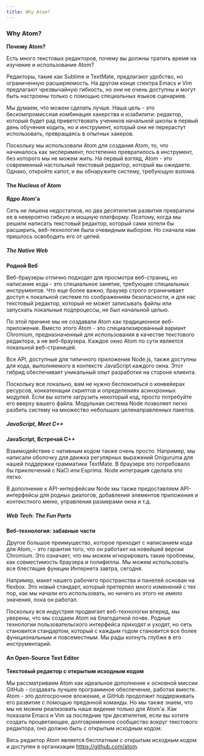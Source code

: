 ```yaml
---
title: Why Atom?
---
```

### Why Atom?
**Почему Atom?**

Есть много текстовых редакторов, почему вы должны тратить время на изучение и использование Atom?

Редакторы, такие как Sublime и TextMate, предлагают удобство, но ограниченную расширяемость. На другом конце спектра Emacs и Vim предлагают чрезвычайную гибкость, но они не очень доступны и могут быть настроены только с помощью специальных языков сценариев.

Мы думаем, что можем сделать лучше. Наша цель - это бескомпромиссная комбинация хакерства и юзабилити: редактор, который будет рад приветствовать учеников начальной школы в первый день обучения кодить, но и инструмент, который они не перерастут использовать, превращаясь в опытных хакеров.

Поскольку мы использовали Atom для создания Atom, то, что начиналось как эксперимент, постепенно превратилось в инструмент, без которого мы не можем жить. На первый взгляд, Atom - это современный настольный текстовый редактор, который вы ожидаете. Однако, откройте капот, и вы обнаружите систему, требующую взлома.

#### The Nucleus of Atom
**Ядро Atom'a**

Сеть не лишена недостатков, но два десятилетия развития превратили ее в невероятно гибкую и мощную платформу. Поэтому, когда мы решили написать текстовый редактор, который сами хотели бы расширить, веб-технология была очевидным выбором. Но сначала нам пришлось освободить его от цепей.

##### The Native Web
**Родной Веб**

Веб-браузеры отлично подходят для просмотра веб-страниц, но написание кода - это специальное занятие, требующее специальных инструментов. Что еще более важно, браузер строго ограничивает доступ к локальной системе по соображениям безопасности, и для нас текстовый редактор, который не может записывать файлы или запускать локальные подпроцессы, не был начальной целью.

По этой причине мы не создавали Atom как традиционное веб-приложение. Вместо этого Atom - это специализированный вариант Chromium, предназначенный для использования в качестве текстового редактора, а не веб-браузера. Каждое окно Atom по сути является локальной веб-страницей.

Все API, доступные для типичного приложения Node.js, также доступны для кода, выполняемого в контексте JavaScript каждого окна. Этот гибрид обеспечивает уникальный опыт разработки на стороне клиента.

Поскольку все локально, вам не нужно беспокоиться о конвейерах ресурсов, конкатенации скриптов и определениях асинхронных модулей. Если вы хотите загрузить некоторый код, просто потребуйте его вверху вашего файла. Модульная система Node позволяет легко разбить систему на множество небольших целенаправленных пакетов.

##### JavaScript, Meet C++
**JavaScript, Встречай C++**

Взаимодействие с нативным кодом также очень просто. Например, мы написали оболочку для движка регулярных выражений Oniguruma для нашей поддержки грамматики TextMate. В браузере это потребовало бы приключений с NaCl или Esprima. Node интеграция сделала это легко.

В дополнение к API-интерфейсам Node мы также предоставляем API-интерфейсы для родных диалогов, добавления элементов приложения и контекстного меню, управления размерами окна и т.д.

##### Web Tech: The Fun Parts
**Веб-технология: забавные части**

Другое большое преимущество, которое приходит с написанием кода для Atom, - это гарантия того, что он работает на новейшей версии Chromium. Это означает, что мы можем игнорировать такие проблемы, как совместимость браузера и полифиллы. Мы можем использовать все блестящие функции Интернета завтра, сегодня.

Например, макет нашего рабочего пространства и панелей основан на flexbox. Это новый стандарт, который претерпел много изменений с тех пор, как мы начали его использовать, но ничего из этого не имело значения, пока он работал.

Поскольку вся индустрия продвигает веб-технологии вперед, мы уверены, что мы создаем Atom на благодатной почве. Родные технологии пользовательского интерфейса приходят и уходят, но сеть становится стандартом, который с каждым годом становится все более функциональным и повсеместным. Мы рады копнуть глубже в его инструментарий.

#### An Open-Source Text Editor
**Текстовый редактор с открытым исходным кодом**

Мы рассматриваем Atom как идеальное дополнение к основной миссии GitHub - создавать лучшее программное обеспечение, работая вместе. Atom - это долгосрочное вложение, и GitHub продолжит поддерживать его развитие с помощью преданной команды. Но мы также знаем, что мы не можем реализовать наше видение только для Atom'a. Как показали Emacs и Vim за последние три десятилетия, если вы хотите создать процветающее, долговременное сообщество вокруг текстового редактора, оно должно быть с открытым исходным кодом.

Весь редактор Atom является бесплатным с открытым исходным кодом и доступен в организации https://github.com/atom.
